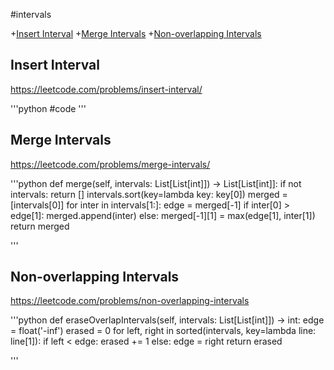 #intervals

+[Insert Interval](#insert-interval)
+[Merge Intervals](#merge-intervals)
+[Non-overlapping Intervals](#non-overlapping-intervals)

## Insert Interval

https://leetcode.com/problems/insert-interval/

'''python
#code
'''

## Merge Intervals

https://leetcode.com/problems/merge-intervals/

'''python
def merge(self, intervals: List[List[int]]) -> List[List[int]]:
    if not intervals:
        return []
    intervals.sort(key=lambda key: key[0])
    merged = [intervals[0]]
    for inter in intervals[1:]:
        edge = merged[-1]
        if inter[0] > edge[1]:
            merged.append(inter)
        else:
            merged[-1][1] = max(edge[1], inter[1])
    return merged

'''

## Non-overlapping Intervals

https://leetcode.com/problems/non-overlapping-intervals

'''python
def eraseOverlapIntervals(self, intervals: List[List[int]]) -> int:
    edge = float('-inf')
    erased = 0
    for left, right in sorted(intervals, key=lambda line: line[1]):
        if left < edge:
            erased += 1
        else:
            edge = right
    return erased

'''